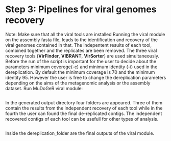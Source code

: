

# Step 3: Pipelines for viral genomes recovery 
Note: Make sure that all the viral tools are installed 
Running the viral module on the assembly fasta file, leads to the identification and recovery of the viral genomes contained in that. The indepentent results of each tool, combined together and the replicates are been removed. The three viral recovery tools (**VirFinder**, **VIBRANT**, **VirSorter**) are used simultaneously.  Before the run of the script is important for the user to decide about the parameters minimum coverege(-c) and minimum identity (-i) used in the dereplication. By default the minimum coverage is 70 and the minimum identity 95. However the user is free to change the dereplication parameters depending on the aims of the metagenomic analysis or the assembly dataset. 
Run MuDoGeR viral  module:
``` ~/viral_working_directory/viral_recovery_script  -o /path/to/output/folder -f ~/path/to/assembly/file -c 70 -i 95
 ```

In the generated output directory four folders are appeared.  Three of them contain the results from the independent recovery of each tool while in the fourth the user can found the final de-replicated contigs. The independent recovered contigs of each tool can be usefull for other types of analysis. 

```virfinder_folder   virsorter_folder    vibrant_folder    dereplication_folder
``` 
Inside the dereplication_folder are the final outputs of the viral module.

``` VIRAL_PARTICLES_95-70.clstr   VIRAL_PARTICLES-nucmer.out.coords   VIRAL_PARTICLES_95-70.fna VIRAL_PARTICLES-cover.csv VIRAL_PARTICLES-nucmer.out.delta
 ```
     







